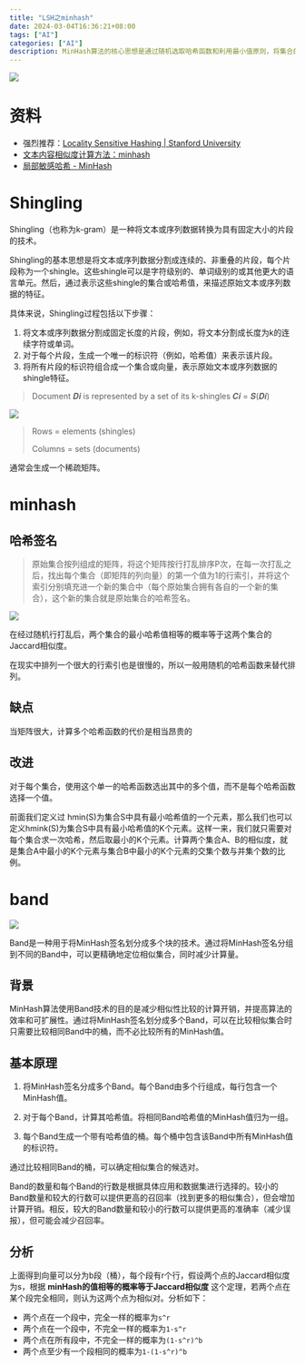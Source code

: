 ```yaml
---
title: "LSH之minhash"
date: 2024-03-04T16:36:21+08:00
tags: ["AI"]
categories: ["AI"]
description: MinHash算法的核心思想是通过随机选取哈希函数和利用最小值原则，将集合的相似度转化为MinHash签名的相等比例。MinHash算法的优势在于它可以在保持较高准确度的同时，大大减少了计算和存储的开销。
---
```



![](overview.png)


# 资料

- 强烈推荐：[Locality Sensitive Hashing | Stanford University](https://web.stanford.edu/class/cs246/slides/03-lsh.pdf)
- [文本内容相似度计算方法：minhash](https://www.biaodianfu.com/minhash.html)
- [局部敏感哈希 - MinHash](https://blog.rexking6.top/2018/10/09/%E5%B1%80%E9%83%A8%E6%95%8F%E6%84%9F%E5%93%88%E5%B8%8C-Locality-Sensitive-Hashing-LSH/)


# Shingling

Shingling（也称为k-gram）是一种将文本或序列数据转换为具有固定大小的片段的技术。

Shingling的基本思想是将文本或序列数据分割成连续的、非重叠的片段，每个片段称为一个shingle。这些shingle可以是字符级别的、单词级别的或其他更大的语言单元。然后，通过表示这些shingle的集合或哈希值，来描述原始文本或序列数据的特征。

具体来说，Shingling过程包括以下步骤：

1. 将文本或序列数据分割成固定长度的片段，例如，将文本分割成长度为k的连续字符或单词。
2. 对于每个片段，生成一个唯一的标识符（例如，哈希值）来表示该片段。
3. 将所有片段的标识符组合成一个集合或向量，表示原始文本或序列数据的shingle特征。

>Document 𝑫𝒊 is represented by a set of its k-shingles 𝑪𝒊 = 𝑺(𝑫𝒊)


![](shingle-to-doc.png)

>Rows = elements (shingles)
>
>Columns = sets (documents)

通常会生成一个稀疏矩阵。

# minhash

## 哈希签名

>原始集合按列组成的矩阵，将这个矩阵按行打乱排序P次，在每一次打乱之后，找出每个集合（即矩阵的列向量）的第一个值为1的行索引，并将这个索引分别填充进一个新的集合中（每个原始集合拥有各自的一个新的集合），这个新的集合就是原始集合的哈希签名。

![](signature-matrix.png)

在经过随机行打乱后，两个集合的最小哈希值相等的概率等于这两个集合的Jaccard相似度。


在现实中排列一个很大的行索引也是很慢的，所以一般用随机的哈希函数来替代排列。

## 缺点

当矩阵很大，计算多个哈希函数的代价是相当昂贵的

## 改进

对于每个集合，使用这个单一的哈希函数选出其中的多个值，而不是每个哈希函数选择一个值。

前面我们定义过 hmin(S)为集合S中具有最小哈希值的一个元素，那么我们也可以定义hmink(S)为集合S中具有最小哈希值的K个元素。这样一来，我们就只需要对每个集合求一次哈希，然后取最小的K个元素。计算两个集合A、B的相似度，就是集合A中最小的K个元素与集合B中最小的K个元素的交集个数与并集个数的比例。


# band

![](band.png)

Band是一种用于将MinHash签名划分成多个块的技术。通过将MinHash签名分组到不同的Band中，可以更精确地定位相似集合，同时减少计算量。

## 背景

MinHash算法使用Band技术的目的是减少相似性比较的计算开销，并提高算法的效率和可扩展性。通过将MinHash签名划分成多个Band，可以在比较相似集合时只需要比较相同Band中的桶，而不必比较所有的MinHash值。

## 基本原理

1. 将MinHash签名分成多个Band。每个Band由多个行组成，每行包含一个MinHash值。

2. 对于每个Band，计算其哈希值。将相同Band哈希值的MinHash值归为一组。

3. 每个Band生成一个带有哈希值的桶。每个桶中包含该Band中所有MinHash值的标识符。

通过比较相同Band的桶，可以确定相似集合的候选对。


Band的数量和每个Band的行数是根据具体应用和数据集进行选择的。较小的Band数量和较大的行数可以提供更高的召回率（找到更多的相似集合），但会增加计算开销。相反，较大的Band数量和较小的行数可以提供更高的准确率（减少误报），但可能会减少召回率。

## 分析

上面得到向量可以分为b段（桶），每个段有r个行，假设两个点的Jaccard相似度为s，根据 **minHash的值相等的概率等于Jaccard相似度** 这个定理，若两个点在某个段完全相同，则认为这两个点为相似对。分析如下：
- 两个点在一个段中，完全一样的概率为`s^r`
- 两个点在一个段中，不完全一样的概率为`1-s^r`
- 两个点在所有段中，不完全一样的概率为`(1-s^r)^b`
- 两个点至少有一个段相同的概率为`1-(1-s^r)^b`


